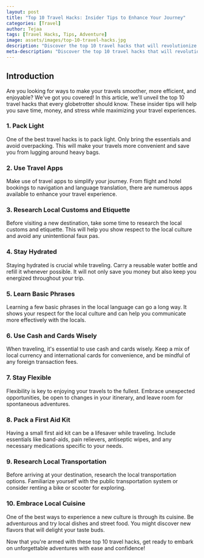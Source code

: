 ```yaml
---
layout: post
title: "Top 10 Travel Hacks: Insider Tips to Enhance Your Journey"
categories: [Travel]
author: Tejaa
tags: [Travel Hacks, Tips, Adventure]
image: assets/images/top-10-travel-hacks.jpg
description: "Discover the top 10 travel hacks that will revolutionize the way you travel. From packing smart to saving money, these insider tips will enhance your journey and make your adventures even more memorable."
meta-description: "Discover the top 10 travel hacks that will revolutionize the way you travel. From packing smart to saving money, these insider tips will enhance your journey and make your adventures even more memorable."
---
```


## Introduction

Are you looking for ways to make your travels smoother, more efficient, and enjoyable? We've got you covered! In this article, we'll unveil the top 10 travel hacks that every globetrotter should know. These insider tips will help you save time, money, and stress while maximizing your travel experiences.

### 1. Pack Light

One of the best travel hacks is to pack light. Only bring the essentials and avoid overpacking. This will make your travels more convenient and save you from lugging around heavy bags.

### 2. Use Travel Apps

Make use of travel apps to simplify your journey. From flight and hotel bookings to navigation and language translation, there are numerous apps available to enhance your travel experience.

### 3. Research Local Customs and Etiquette

Before visiting a new destination, take some time to research the local customs and etiquette. This will help you show respect to the local culture and avoid any unintentional faux pas.

### 4. Stay Hydrated

Staying hydrated is crucial while traveling. Carry a reusable water bottle and refill it whenever possible. It will not only save you money but also keep you energized throughout your trip.

### 5. Learn Basic Phrases

Learning a few basic phrases in the local language can go a long way. It shows your respect for the local culture and can help you communicate more effectively with the locals.

### 6. Use Cash and Cards Wisely

When traveling, it's essential to use cash and cards wisely. Keep a mix of local currency and international cards for convenience, and be mindful of any foreign transaction fees.

### 7. Stay Flexible

Flexibility is key to enjoying your travels to the fullest. Embrace unexpected opportunities, be open to changes in your itinerary, and leave room for spontaneous adventures.

### 8. Pack a First Aid Kit

Having a small first aid kit can be a lifesaver while traveling. Include essentials like band-aids, pain relievers, antiseptic wipes, and any necessary medications specific to your needs.

### 9. Research Local Transportation

Before arriving at your destination, research the local transportation options. Familiarize yourself with the public transportation system or consider renting a bike or scooter for exploring.

### 10. Embrace Local Cuisine

One of the best ways to experience a new culture is through its cuisine. Be adventurous and try local dishes and street food. You might discover new flavors that will delight your taste buds.

Now that you're armed with these top 10 travel hacks, get ready to embark on unforgettable adventures with ease and confidence!
